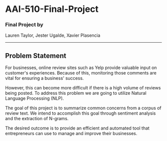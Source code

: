 # AAI-510-Final-Project

### Final Project by
Lauren Taylor, Jester Ugalde, Xavier Plasencia

***
## Problem Statement

For businesses, online review sites such as Yelp provide valuable input on customer's experiences. Because of this, monitoring those comments are vital for ensuring a business' success.  

However, this can become more difficult if there is a high volume of reviews being posted. To address this problem we are going to utilize Natural Language Processing (NLP).

The goal of this project is to summarize common concerns from a corpus of review text. We intend to accomplish this goal through sentiment analysis and the extraction of N-grams.

The desired outcome is to provide an efficient and automated tool that entrepreneurs can use to manage and improve their businesses.

